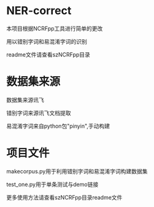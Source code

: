 # NER-correct

本项目根据NCRFpp工具进行简单的更改

用以错别字词和易混淆字词的识别

readme文件请查看szNCRFpp目录

数据集来源
====
数据集来源讯飞

错别字词来源讯飞文档提取

易混淆字词来自python包"pinyin",手动构建

项目文件
===

makecorpus.py用于利用错别字词和易混淆字词构建数据集

test_one.py用于单条测试与demo链接

更多使用方法请查看szNCRFpp目录readme文件
